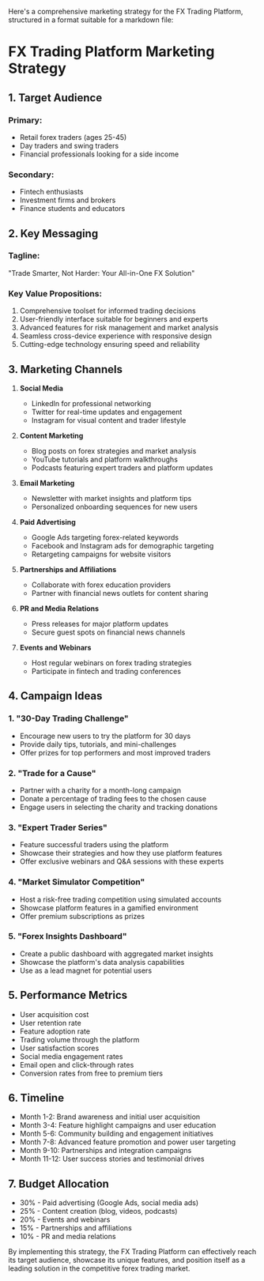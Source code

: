 Here's a comprehensive marketing strategy for the FX Trading Platform, structured in a format suitable for a markdown file:

# FX Trading Platform Marketing Strategy

## 1. Target Audience

### Primary:
- Retail forex traders (ages 25-45)
- Day traders and swing traders
- Financial professionals looking for a side income

### Secondary:
- Fintech enthusiasts
- Investment firms and brokers
- Finance students and educators

## 2. Key Messaging

### Tagline:
"Trade Smarter, Not Harder: Your All-in-One FX Solution"

### Key Value Propositions:
1. Comprehensive toolset for informed trading decisions
2. User-friendly interface suitable for beginners and experts
3. Advanced features for risk management and market analysis
4. Seamless cross-device experience with responsive design
5. Cutting-edge technology ensuring speed and reliability

## 3. Marketing Channels

1. **Social Media**
   - LinkedIn for professional networking
   - Twitter for real-time updates and engagement
   - Instagram for visual content and trader lifestyle

2. **Content Marketing**
   - Blog posts on forex strategies and market analysis
   - YouTube tutorials and platform walkthroughs
   - Podcasts featuring expert traders and platform updates

3. **Email Marketing**
   - Newsletter with market insights and platform tips
   - Personalized onboarding sequences for new users

4. **Paid Advertising**
   - Google Ads targeting forex-related keywords
   - Facebook and Instagram ads for demographic targeting
   - Retargeting campaigns for website visitors

5. **Partnerships and Affiliations**
   - Collaborate with forex education providers
   - Partner with financial news outlets for content sharing

6. **PR and Media Relations**
   - Press releases for major platform updates
   - Secure guest spots on financial news channels

7. **Events and Webinars**
   - Host regular webinars on forex trading strategies
   - Participate in fintech and trading conferences

## 4. Campaign Ideas

### 1. "30-Day Trading Challenge"
- Encourage new users to try the platform for 30 days
- Provide daily tips, tutorials, and mini-challenges
- Offer prizes for top performers and most improved traders

### 2. "Trade for a Cause"
- Partner with a charity for a month-long campaign
- Donate a percentage of trading fees to the chosen cause
- Engage users in selecting the charity and tracking donations

### 3. "Expert Trader Series"
- Feature successful traders using the platform
- Showcase their strategies and how they use platform features
- Offer exclusive webinars and Q&A sessions with these experts

### 4. "Market Simulator Competition"
- Host a risk-free trading competition using simulated accounts
- Showcase platform features in a gamified environment
- Offer premium subscriptions as prizes

### 5. "Forex Insights Dashboard"
- Create a public dashboard with aggregated market insights
- Showcase the platform's data analysis capabilities
- Use as a lead magnet for potential users

## 5. Performance Metrics

- User acquisition cost
- User retention rate
- Feature adoption rate
- Trading volume through the platform
- User satisfaction scores
- Social media engagement rates
- Email open and click-through rates
- Conversion rates from free to premium tiers

## 6. Timeline

- Month 1-2: Brand awareness and initial user acquisition
- Month 3-4: Feature highlight campaigns and user education
- Month 5-6: Community building and engagement initiatives
- Month 7-8: Advanced feature promotion and power user targeting
- Month 9-10: Partnerships and integration campaigns
- Month 11-12: User success stories and testimonial drives

## 7. Budget Allocation

- 30% - Paid advertising (Google Ads, social media ads)
- 25% - Content creation (blog, videos, podcasts)
- 20% - Events and webinars
- 15% - Partnerships and affiliations
- 10% - PR and media relations

By implementing this strategy, the FX Trading Platform can effectively reach its target audience, showcase its unique features, and position itself as a leading solution in the competitive forex trading market.